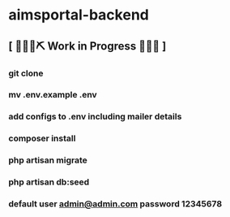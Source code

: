 # aimsportal-backend

## \[ 🚧👷‍♀️⛏ Work in Progress 🔧️👷🚧 \] 

### git clone
### mv .env.example .env
### add configs to .env including mailer details
### composer install
### php artisan migrate
### php artisan db:seed
### default user admin@admin.com password 12345678
